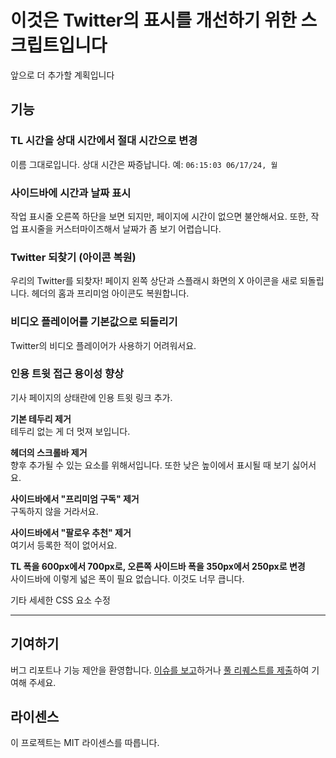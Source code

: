 # 이것은 Twitter의 표시를 개선하기 위한 스크립트입니다

앞으로 더 추가할 계획입니다

## 기능

### TL 시간을 상대 시간에서 절대 시간으로 변경

이름 그대로입니다. 상대 시간은 짜증납니다.
예: `06:15:03 06/17/24, 월`

### 사이드바에 시간과 날짜 표시

작업 표시줄 오른쪽 하단을 보면 되지만, 페이지에 시간이 없으면 불안해서요.
또한, 작업 표시줄을 커스터마이즈해서 날짜가 좀 보기 어렵습니다.

### Twitter 되찾기 (아이콘 복원)

우리의 Twitter를 되찾자! 페이지 왼쪽 상단과 스플래시 화면의 X 아이콘을 새로 되돌립니다.
헤더의 홈과 프리미엄 아이콘도 복원합니다.

### 비디오 플레이어를 기본값으로 되돌리기

Twitter의 비디오 플레이어가 사용하기 어려워서요.

### 인용 트윗 접근 용이성 향상

기사 페이지의 상태란에 인용 트윗 링크 추가.

**기본 테두리 제거**  
테두리 없는 게 더 멋져 보입니다.

**헤더의 스크롤바 제거**  
향후 추가될 수 있는 요소를 위해서입니다.
또한 낮은 높이에서 표시될 때 보기 싫어서요.

**사이드바에서 "프리미엄 구독" 제거**  
구독하지 않을 거라서요.

**사이드바에서 "팔로우 추천" 제거**  
여기서 등록한 적이 없어서요.

**TL 폭을 600px에서 700px로, 오른쪽 사이드바 폭을 350px에서 250px로 변경**  
사이드바에 이렇게 넓은 폭이 필요 없습니다. 이것도 너무 큽니다.

기타 세세한 CSS 요소 수정

---

## 기여하기

버그 리포트나 기능 제안을 환영합니다. [이슈를 보고](https://github.com/yossy17/twitter-kaizen/issues)하거나 [풀 리퀘스트를 제출](https://github.com/yossy17/twitter-kaizen/pulls)하여 기여해 주세요.

## 라이센스

이 프로젝트는 MIT 라이센스를 따릅니다.
